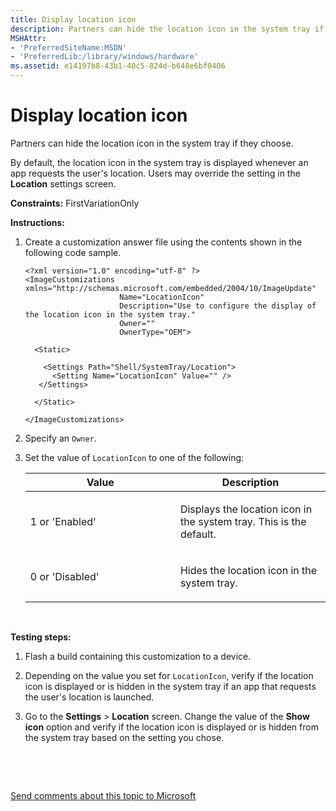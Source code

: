 ```yaml
---
title: Display location icon
description: Partners can hide the location icon in the system tray if they choose.
MSHAttr:
- 'PreferredSiteName:MSDN'
- 'PreferredLib:/library/windows/hardware'
ms.assetid: e14197b8-43b1-40c5-824d-b648e6bf0406
---
```


# Display location icon


Partners can hide the location icon in the system tray if they choose.

By default, the location icon in the system tray is displayed whenever an app requests the user's location. Users may override the setting in the **Location** settings screen.

<a href="" id="constraints---firstvariationonly"></a>**Constraints:** FirstVariationOnly  

<a href="" id="instructions-"></a>**Instructions:**  
1.  Create a customization answer file using the contents shown in the following code sample.

    ``` syntax
    <?xml version="1.0" encoding="utf-8" ?>  
    <ImageCustomizations xmlns="http://schemas.microsoft.com/embedded/2004/10/ImageUpdate"  
                         Name="LocationIcon"  
                         Description="Use to configure the display of the location icon in the system tray."  
                         Owner=""  
                         OwnerType="OEM"> 
      
      <Static>  

        <Settings Path="Shell/SystemTray/Location">  
          <Setting Name="LocationIcon" Value="" />    
       </Settings>  

      </Static>

    </ImageCustomizations>
    ```

2.  Specify an `Owner`.

3.  Set the value of `LocationIcon` to one of the following:

    <table>
    <colgroup>
    <col width="50%" />
    <col width="50%" />
    </colgroup>
    <thead>
    <tr class="header">
    <th>Value</th>
    <th>Description</th>
    </tr>
    </thead>
    <tbody>
    <tr class="odd">
    <td><p>1 or 'Enabled'</p></td>
    <td><p>Displays the location icon in the system tray. This is the default.</p></td>
    </tr>
    <tr class="even">
    <td><p>0 or 'Disabled'</p></td>
    <td><p>Hides the location icon in the system tray.</p></td>
    </tr>
    </tbody>
    </table>

     

<a href="" id="testing-steps-"></a>**Testing steps:**  
1.  Flash a build containing this customization to a device.

2.  Depending on the value you set for `LocationIcon`, verify if the location icon is displayed or is hidden in the system tray if an app that requests the user's location is launched.

3.  Go to the **Settings** &gt; **Location** screen. Change the value of the **Show icon** option and verify if the location icon is displayed or is hidden from the system tray based on the setting you chose.

 

 

[Send comments about this topic to Microsoft](mailto:wsddocfb@microsoft.com?subject=Documentation%20feedback%20%5Bp_phCustomization\p_phCustomization%5D:%20Display%20location%20icon%20%20RELEASE:%20%289/7/2016%29&body=%0A%0APRIVACY%20STATEMENT%0A%0AWe%20use%20your%20feedback%20to%20improve%20the%20documentation.%20We%20don't%20use%20your%20email%20address%20for%20any%20other%20purpose,%20and%20we'll%20remove%20your%20email%20address%20from%20our%20system%20after%20the%20issue%20that%20you're%20reporting%20is%20fixed.%20While%20we're%20working%20to%20fix%20this%20issue,%20we%20might%20send%20you%20an%20email%20message%20to%20ask%20for%20more%20info.%20Later,%20we%20might%20also%20send%20you%20an%20email%20message%20to%20let%20you%20know%20that%20we've%20addressed%20your%20feedback.%0A%0AFor%20more%20info%20about%20Microsoft's%20privacy%20policy,%20see%20http://privacy.microsoft.com/default.aspx. "Send comments about this topic to Microsoft")




